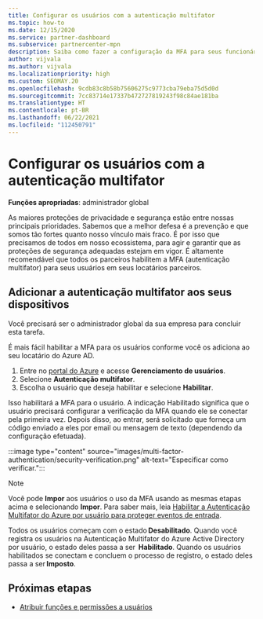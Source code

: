 ```yaml
---
title: Configurar os usuários com a autenticação multifator
ms.topic: how-to
ms.date: 12/15/2020
ms.service: partner-dashboard
ms.subservice: partnercenter-mpn
description: Saiba como fazer a configuração da MFA para seus funcionários
author: vijvala
ms.author: vijvala
ms.localizationpriority: high
ms.custom: SEOMAY.20
ms.openlocfilehash: 9cdb83c8b58b75606275c9773cba79eba75d5d0d
ms.sourcegitcommit: 7cc83714e17337b472727819243f98c84ae181ba
ms.translationtype: HT
ms.contentlocale: pt-BR
ms.lasthandoff: 06/22/2021
ms.locfileid: "112450791"
---
```

# <a name="set-up-your-users-with-multi-factor-authentication"></a>Configurar os usuários com a autenticação multifator

**Funções apropriadas**: administrador global

As maiores proteções de privacidade e segurança estão entre nossas principais prioridades. Sabemos que a melhor defesa é a prevenção e que somos tão fortes quanto nosso vínculo mais fraco. É por isso que precisamos de todos em nosso ecossistema, para agir e garantir que as proteções de segurança adequadas estejam em vigor. É altamente recomendável que todos os parceiros habilitem a MFA (autenticação multifator) para seus usuários em seus locatários parceiros. 

## <a name="add-multi-factor-authentication-for-your-users"></a>Adicionar a autenticação multifator aos seus dispositivos

Você precisará ser o administrador global da sua empresa para concluir esta tarefa.

É mais fácil habilitar a MFA para os usuários conforme você os adiciona ao seu locatário do Azure AD.

1. Entre no [portal do Azure](https://portal.azure.com) e acesse **Gerenciamento de usuários**.
1. Selecione **Autenticação multifator**.
1. Escolha o usuário que deseja habilitar e selecione **Habilitar**.

Isso habilitará a MFA para o usuário. A indicação Habilitado significa que o usuário precisará configurar a verificação da MFA quando ele se conectar pela primeira vez. Depois disso, ao entrar, será solicitado que forneça um código enviado a eles por email ou mensagem de texto (dependendo da configuração efetuada).  

:::image type="content" source="images/multi-factor-authentication/security-verification.png" alt-text="Especificar como verificar.":::

>[!NOTE]
>Você pode **Impor** aos usuários o uso da MFA usando as mesmas etapas acima e selecionando **Impor**. Para saber mais, leia [Habilitar a Autenticação Multifator do Azure por usuário para proteger eventos de entrada](/azure/active-directory/authentication/howto-mfa-userstates). 

Todos os usuários começam com o estado **Desabilitado**. Quando você registra os usuários na Autenticação Multifator do Azure Active Directory por usuário, o estado deles passa a ser  **Habilitado**. Quando os usuários habilitados se conectam e concluem o processo de registro, o estado deles passa a ser **Imposto**. 

## <a name="next-steps"></a>Próximas etapas

- [Atribuir funções e permissões a usuários](permissions-overview.md)